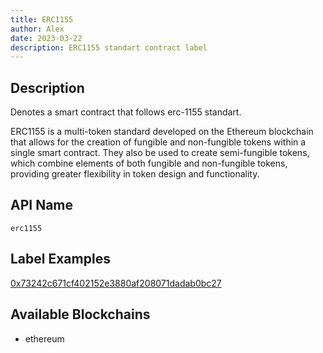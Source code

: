 ```yaml
---
title: ERC1155
author: Alex
date: 2023-03-22
description: ERC1155 standart contract label
---
```


## Description

Denotes a smart contract that follows erc-1155 standart.


ERC1155 is a multi-token standard developed on the Ethereum blockchain that allows for the creation of fungible 
and non-fungible tokens within a single smart contract. They also be used to create semi-fungible tokens, which combine 
elements of both fungible and non-fungible tokens, providing greater flexibility in token design and functionality.

## API Name

`erc1155`

## Label Examples
[0x73242c671cf402152e3880af208071dadab0bc27](https://etherscan.io/address/0x73242c671cf402152e3880af208071dadab0bc27)

## Available Blockchains

* ethereum